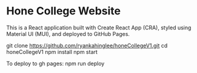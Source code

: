 # Hone College Website

This is a React application built with Create React App (CRA), styled using Material UI (MUI), and deployed to GitHub Pages.

git clone https://github.com/ryankahinglee/honeCollegeV1.git
cd honeCollegeV1
npm install
npm start

To deploy to gh pages: npm run deploy